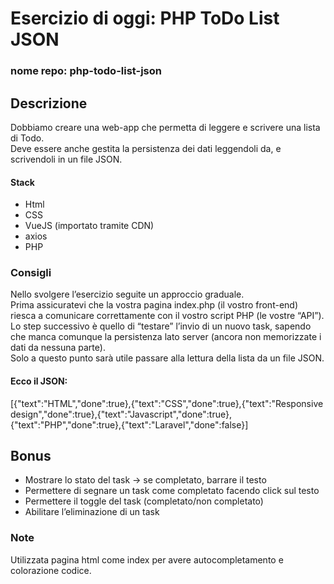 # Esercizio di oggi: PHP ToDo List JSON
### nome repo: php-todo-list-json
## Descrizione
Dobbiamo creare una web-app che permetta di leggere e scrivere una lista di Todo.  
Deve essere anche gestita la persistenza dei dati leggendoli da, e scrivendoli in un file JSON.  
#### Stack
- Html
- CSS
- VueJS (importato tramite CDN)
- axios
- PHP
### Consigli
Nello svolgere l’esercizio seguite un approccio graduale.  
Prima assicuratevi che la vostra pagina index.php (il vostro front-end) riesca a comunicare correttamente con il vostro script PHP (le vostre “API”).  
Lo step successivo è quello di “testare” l’invio di un nuovo task, sapendo che manca comunque la persistenza lato server (ancora non memorizzate i dati da nessuna parte).  
Solo a questo punto sarà utile passare alla lettura della lista da un file JSON.  

#### Ecco il JSON:
[{"text":"HTML","done":true},{"text":"CSS","done":true},{"text":"Responsive design","done":true},{"text":"Javascript","done":true},{"text":"PHP","done":true},{"text":"Laravel","done":false}]  

## Bonus
- Mostrare lo stato del task → se completato, barrare il testo
- Permettere di segnare un task come completato facendo click sul testo
- Permettere il toggle del task (completato/non completato)
- Abilitare l’eliminazione di un task

### Note
Utilizzata pagina html come index per avere autocompletamento e colorazione codice.